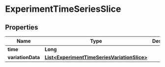 

# ExperimentTimeSeriesSlice


## Properties

Name | Type | Description | Notes
------------ | ------------- | ------------- | -------------
**time** | **Long** |  |  [optional]
**variationData** | [**List&lt;ExperimentTimeSeriesVariationSlice&gt;**](ExperimentTimeSeriesVariationSlice.md) |  |  [optional]




